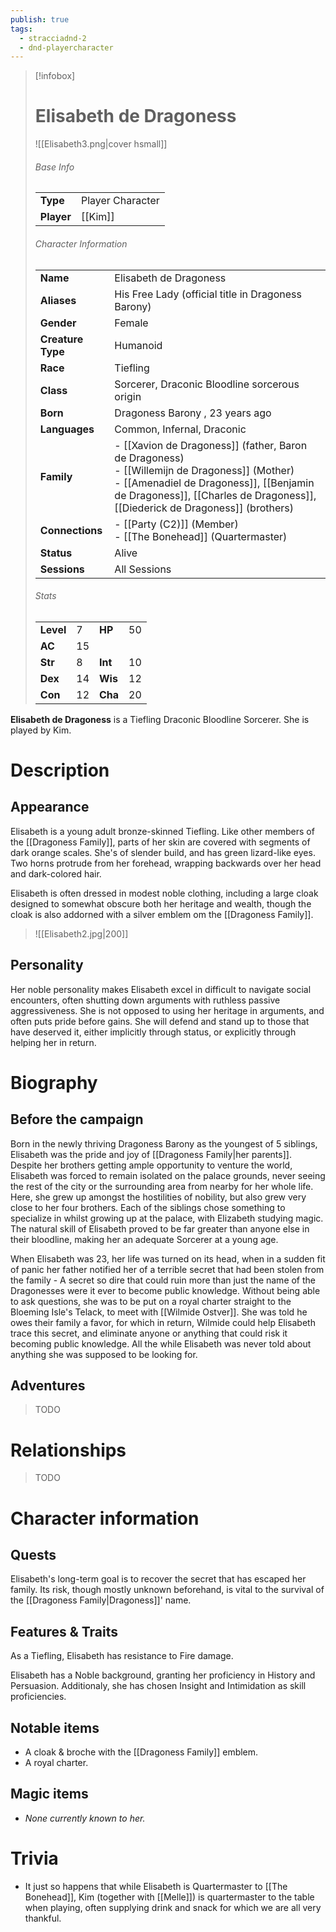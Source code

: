 ```yaml
---
publish: true
tags:
  - stracciadnd-2
  - dnd-playercharacter
---
```

> [!infobox]  
> # Elisabeth de Dragoness
> ![[Elisabeth3.png|cover hsmall]]  
> ###### Base Info
> | | |  
> |---|---|  
> | **Type** | Player Character |
> | **Player** | [[Kim]] |
> ###### Character Information  
> | | |  
> |---|---|  
> | **Name** | Elisabeth de Dragoness |
> | **Aliases** | His Free Lady (official title in Dragoness Barony) |
> | **Gender** | Female | 
> | **Creature Type** | Humanoid |
> | **Race** | Tiefling |  
> | **Class** | Sorcerer, Draconic Bloodline sorcerous origin |  
> | **Born** | Dragoness Barony , 23 years ago|  
> | **Languages** | Common, Infernal, Draconic |  
> | **Family** | - [[Xavion de Dragoness]] (father, Baron de Dragoness)<br>- [[Willemijn de Dragoness]] (Mother)<br>- [[Amenadiel de Dragoness]], [[Benjamin de Dragoness]], [[Charles de Dragoness]], [[Diederick de Dragoness]] (brothers) |
> | **Connections** | - [[Party (C2)]] (Member)<br>- [[The Bonehead]] (Quartermaster) |
> | **Status** | Alive |
> | **Sessions** | All Sessions |
> ###### Stats
> | | | | |
> |---|---|---|---|
> | **Level** | 7 | **HP** | 50 |
> | **AC** | 15 | | |
> | **Str** | 8 | **Int** | 10 |
> | **Dex** | 14 | **Wis** | 12 |
> | **Con** | 12 | **Cha** | 20 |

**Elisabeth de Dragoness** is a Tiefling Draconic Bloodline Sorcerer. She is played by Kim.
# Description
## Appearance
Elisabeth is a young adult bronze-skinned Tiefling. Like other members of the [[Dragoness Family]], parts of her skin are covered with segments of dark orange scales. She's of slender build, and has green lizard-like eyes. Two horns protrude from her forehead, wrapping backwards over her head and dark-colored hair.

Elisabeth is often dressed in modest noble clothing, including a large cloak designed to somewhat obscure both her heritage and wealth, though the cloak is also addorned with a silver emblem om the [[Dragoness Family]]. 

> ![[Elisabeth2.jpg|200]]
## Personality
Her noble personality makes Elisabeth excel in difficult to navigate social encounters, often shutting down arguments with ruthless passive aggressiveness. She is not opposed to using her heritage in arguments, and often puts pride before gains. She will defend and stand up to those that have deserved it, either implicitly through status, or explicitly through helping her in return.
# Biography
## Before the campaign
Born in the newly thriving Dragoness Barony as the youngest of 5 siblings, Elisabeth was the pride and joy of [[Dragoness Family|her parents]]. Despite her brothers getting ample opportunity to venture the world, Elisabeth was forced to remain isolated on the palace grounds, never seeing the rest of the city or the surrounding area from nearby for her whole life. Here, she grew up amongst the hostilities of nobility, but also grew very close to her four brothers. Each of the siblings chose something to specialize in whilst growing up at the palace, with Elizabeth studying magic. The natural skill of Elisabeth proved to be far greater than anyone else in their bloodline, making her an adequate Sorcerer at a young age.

When Elisabeth was 23, her life was turned on its head, when in a sudden fit of panic her father notified her of a terrible secret that had been stolen from the family - A secret so dire that could ruin more than just the name of the Dragonesses were it ever to become public knowledge. Without being able to ask questions, she was to be put on a royal charter straight to the Bloeming Isle's Telack, to meet with [[Wilmide Ostver]]. She was told he owes their family a favor, for which in return, Wilmide could help Elisabeth trace this secret, and eliminate anyone or anything that could risk it becoming public knowledge. All the while Elisabeth was never told about anything she was supposed to be looking for.
## Adventures
> TODO
# Relationships
> TODO
# Character information
## Quests
Elisabeth's long-term goal is to recover the secret that has escaped her family. Its risk, though mostly unknown beforehand, is vital to the survival of the [[Dragoness Family|Dragoness]]' name.
## Features & Traits
As a Tiefling, Elisabeth has resistance to Fire damage.

Elisabeth has a Noble background, granting her proficiency in History and Persuasion. Additionaly, she has chosen Insight and Intimidation as skill proficiencies. 
## Notable items
- A cloak & broche with the [[Dragoness Family]] emblem.
- A royal charter.
## Magic items
- *None currently known to her.*
# Trivia
- It just so happens that while Elisabeth is Quartermaster to [[The Bonehead]], Kim (together with [[Melle]]) is quartermaster to the table when playing, often supplying drink and snack for which we are all very thankful.